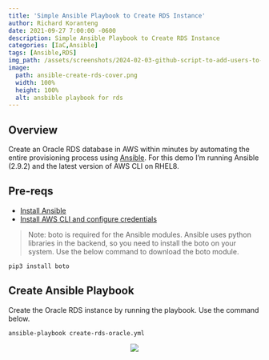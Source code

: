 ```yaml
---
title: 'Simple Ansible Playbook to Create RDS Instance'
author: Richard Koranteng
date: 2021-09-27 7:00:00 -0600
description: Simple Ansible Playbook to Create RDS Instance
categories: [IaC,Ansible]
tags: [Ansible,RDS]
img_path: /assets/screenshots/2024-02-03-github-script-to-add-users-to-project
image:
  path: ansible-create-rds-cover.png
  width: 100%
  height: 100%
  alt: ansbible playbook for rds
---
```


## Overview
Create an Oracle RDS database in AWS within minutes by automating the entire provisioning process using [Ansible](https://www.ansible.com/).
For this demo I’m running Ansible (2.9.2) and the latest version of AWS CLI on RHEL8.

## Pre-reqs
* [Install Ansible](https://docs.ansible.com/ansible/latest/installation_guide/intro_installation.html)
* [Install AWS CLI and configure credentials](https://github.com/RKKoranteng/cloud-oracle-dba/blob/f506350b7b315d98557e93353a067cf2f8eeafcb/aws/aws-cli-setup.sh)
> Note: boto is required for the Ansible modules. Ansible uses python libraries in the backend, so you need to install the boto on your system. Use the below command to download the boto module.
```
pip3 install boto
```

## Create Ansible Playbook
Create the Oracle RDS instance by running the playbook. Use the command below.
```
ansible-playbook create-rds-oracle.yml
```
<p align="center"><img src="../assets/screenshots/nansible-create-rds.png"></p>
